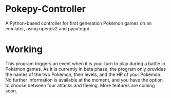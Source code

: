 # Pokepy-Controller
A Python-based controller for first generation Pokémon games on an emulator, using opencv2 and pyautogui
# Working
This program triggers an event when it is your turn to play during a battle in Pokémon games. As it is currently in beta phase, the program only provides the names of the two Pokémon, their levels, and the HP of your Pokémon. No further information is available at the moment, and you have the option to choose between four attacks and fleeing. More features are coming soon.
